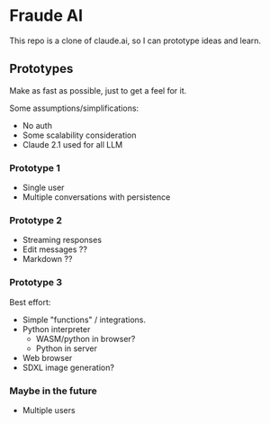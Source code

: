 # Fraude AI

This repo is a clone of claude.ai, so I can prototype ideas and learn.

## Prototypes

Make as fast as possible, just to get a feel for it.

Some assumptions/simplifications:

* No auth
* Some scalability consideration
* Claude 2.1 used for all LLM

### Prototype 1

* Single user
* Multiple conversations with persistence

### Prototype 2

* Streaming responses
* Edit messages ??
* Markdown ??

### Prototype 3

Best effort:

* Simple "functions" / integrations.
* Python interpreter
    * WASM/python in browser?
    * Python in server
* Web browser
* SDXL image generation?

### Maybe in the future

* Multiple users
